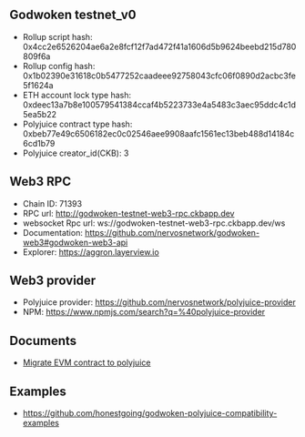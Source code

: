 ## Godwoken testnet_v0

* Rollup script hash: 0x4cc2e6526204ae6a2e8fcf12f7ad472f41a1606d5b9624beebd215d780809f6a
* Rollup config hash: 0x1b02390e31618c0b5477252caadeee92758043cfc06f0890d2acbc3fe5f1624a
* ETH account lock type hash: 0xdeec13a7b8e100579541384ccaf4b5223733e4a5483c3aec95ddc4c1d5ea5b22
* Polyjuice contract type hash: 0xbeb77e49c6506182ec0c02546aee9908aafc1561ec13beb488d14184c6cd1b79
* Polyjuice creator_id(CKB): 3

## Web3 RPC

* Chain ID: 71393
* RPC url: http://godwoken-testnet-web3-rpc.ckbapp.dev
* websocket Rpc url: ws://godwoken-testnet-web3-rpc.ckbapp.dev/ws
* Documentation: https://github.com/nervosnetwork/godwoken-web3#godwoken-web3-api
* Explorer: https://aggron.layerview.io

## Web3 provider

* Polyjuice provider: https://github.com/nervosnetwork/polyjuice-provider
* NPM: https://www.npmjs.com/search?q=%40polyjuice-provider

## Documents

* [Migrate EVM contract to polyjuice](https://github.com/nervosnetwork/godwoken/blob/master/docs/migrate_evm_contract_to_polyjuice.md)

## Examples

* https://github.com/honestgoing/godwoken-polyjuice-compatibility-examples
